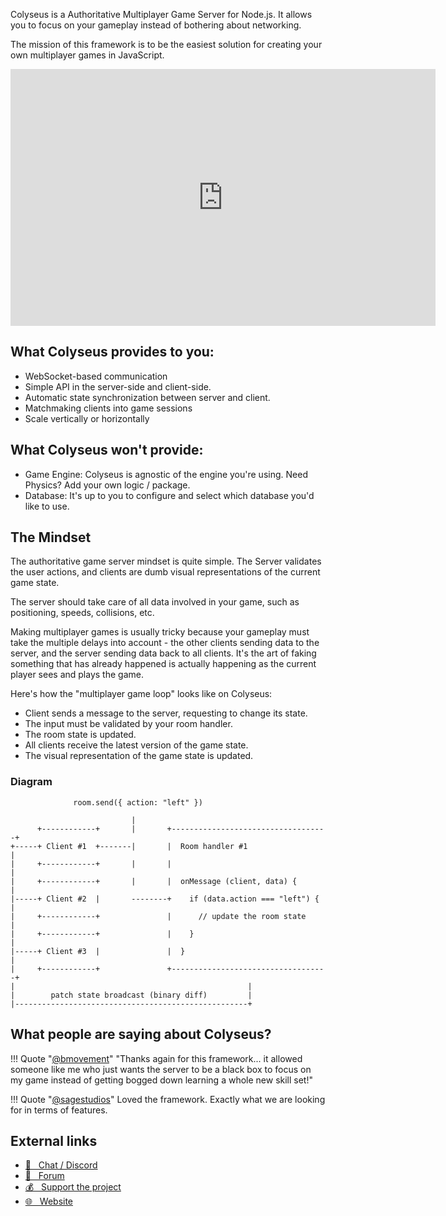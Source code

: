 Colyseus is a Authoritative Multiplayer Game Server for Node.js. It allows you to focus on your gameplay instead of bothering about networking.

The mission of this framework is to be the easiest solution for creating your own multiplayer games in JavaScript.

<center>
  <iframe src="https://docs.google.com/presentation/d/e/2PACX-1vSjJtmU-SIkng_bFQ5z1000M6nPSoAoQL54j0Y_Cbg7R5tRe9FXLKaBmcKbY_iyEpnMqQGDjx_335QJ/embed?start=false&loop=false&delayms=3000" frameborder="0" width="680" height="411" allowfullscreen="true" mozallowfullscreen="true" webkitallowfullscreen="true"></iframe>
</center>

## What Colyseus provides to you:

- WebSocket-based communication
- Simple API in the server-side and client-side.
- Automatic state synchronization between server and client.
- Matchmaking clients into game sessions
- Scale vertically or horizontally

## What Colyseus won't provide:

- Game Engine: Colyseus is agnostic of the engine you're using. Need Physics? Add your own logic / package.
- Database: It's up to you to configure and select which database you'd like to use.

## The Mindset

The authoritative game server mindset is quite simple. The Server validates the user actions, and clients are dumb visual representations of the current game state.

The server should take care of all data involved in your game, such as positioning, speeds, collisions, etc.

Making multiplayer games is usually tricky because your gameplay must take the multiple delays into account - the other clients sending data to the server, and the server sending data back to all clients. It's the art of faking something that has already happened is actually happening as the current player sees and plays the game.

Here's how the "multiplayer game loop" looks like on Colyseus:

- Client sends a message to the server, requesting to change its state.
- The input must be validated by your room handler.
- The room state is updated.
- All clients receive the latest version of the game state.
- The visual representation of the game state is updated.

### Diagram

```
              room.send({ action: "left" })

                           |
      +------------+       |       +-----------------------------------+
+-----+ Client #1  +-------|       |  Room handler #1                  |
|     +------------+       |       |                                   |
|     +------------+       |       |  onMessage (client, data) {       |
|-----+ Client #2  |       --------+    if (data.action === "left") {  |
|     +------------+               |      // update the room state     |
|     +------------+               |    }                              |
|-----+ Client #3  |               |  }                                |
|     +------------+               +-----------------------------------+
|                                                    |
|        patch state broadcast (binary diff)         |
|----------------------------------------------------+
```

## What people are saying about Colyseus?

!!! Quote "[@bmovement](https://twitter.com/bmovement)"
    "Thanks again for this framework... it allowed someone like me who just wants the server to be a black box to focus on my game instead of getting bogged down learning a whole new skill set!"

!!! Quote "[@sagestudios](https://github.com/sagestudios)"
    Loved the framework. Exactly what we are looking for in terms of features.

## External links

- [💬 &nbsp; Chat / Discord](https://discord.gg/RY8rRS7)
- [💬 &nbsp; Forum](http://discuss.colyseus.io/)
- [💰 &nbsp; Support the project](https://www.patreon.com/endel)
- [🌐 &nbsp; Website](https://colyseus.io)
